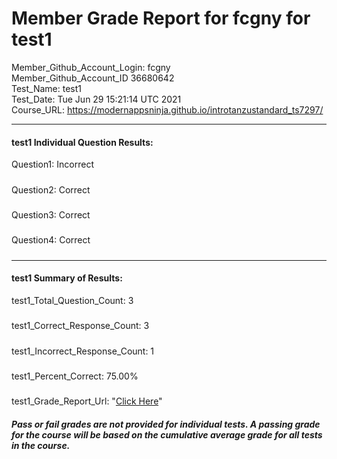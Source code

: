# Member Grade Report for fcgny for test1  
   
Member_Github_Account_Login: fcgny  
Member_Github_Account_ID 36680642  
Test_Name: test1  
Test_Date: Tue Jun 29 15:21:14 UTC 2021  
Course_URL: https://modernappsninja.github.io/introtanzustandard_ts7297/  
   
---  
#### test1 Individual Question Results:  
Question1: Incorrect  
#####  
Question2: Correct  
#####  
Question3: Correct  
#####  
Question4: Correct  
#####  
---  
#### test1 Summary of Results:  
test1_Total_Question_Count: 3  
#####  
test1_Correct_Response_Count: 3  
#####  
test1_Incorrect_Response_Count: 1  
#####  
test1_Percent_Correct: 75.00%  
#####  
test1_Grade_Report_Url: "[Click Here](https://github.com/modernappsninjas/fcgny/blob/main/static/userdata/courses/introtanzustandard_ts7297/grade_report.pr173.test1.md)"
##### Pass or fail grades are not provided for individual tests. A passing grade for the course will be based on the cumulative average grade for all tests in the course.  
